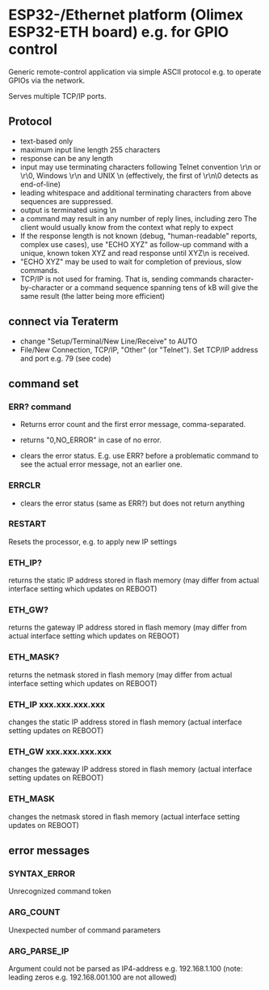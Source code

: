 # ESP32-/Ethernet platform (Olimex ESP32-ETH board) e.g. for GPIO control
Generic remote-control application via simple ASCII protocol e.g. to operate GPIOs via the network.

Serves multiple TCP/IP ports.

## Protocol
- text-based only
- maximum input line length 255 characters
- response can be any length
- input may use terminating characters following Telnet convention \r\n or \r\0, Windows \r\n and UNIX \n (effectively, the first of \r\n\0 detects as end-of-line)
- leading whitespace and additional terminating characters from above sequences  are suppressed.
- output is terminated using \n
- a command may result in any number of reply lines, including zero The client would usually know from the context what reply to expect
- If the response length is not known (debug, "human-readable" reports, complex use cases), use "ECHO XYZ" as follow-up command with a unique, known token XYZ and read response until XYZ\n is received.
- "ECHO XYZ" may be used to wait for completion of previous, slow commands.
- TCP/IP is not used for framing. That is, sending commands character-by-character or a command sequence spanning tens of kB will give the same result (the latter being more efficient)

## connect via Teraterm
- change "Setup/Terminal/New Line/Receive" to AUTO
- File/New Connection, TCP/IP, "Other" (or "Telnet"). Set TCP/IP address and port e.g. 79 (see code)

## command set
### ERR? command
- Returns error count and the first error message, comma-separated.

- returns "0,NO_ERROR" in case of no error.

- clears the error status. E.g. use ERR? before a problematic command to see the actual error message, not an earlier one.

### ERRCLR
- clears the error status (same as ERR?) but does not return anything

### RESTART
Resets the processor, e.g. to apply new IP settings

### ETH_IP?
returns the static IP address stored in flash memory (may differ from actual interface setting which updates on REBOOT)

### ETH_GW?
returns the gateway IP address stored in flash memory (may differ from actual interface setting which updates on REBOOT)

### ETH_MASK?
returns the netmask stored in flash memory (may differ from actual interface setting which updates on REBOOT)

### ETH_IP xxx.xxx.xxx.xxx
changes the static IP address stored in flash memory (actual interface setting updates on REBOOT)

### ETH_GW xxx.xxx.xxx.xxx
changes the gateway IP address stored in flash memory (actual interface setting updates on REBOOT)

### ETH_MASK
changes the netmask stored in flash memory (actual interface setting updates on REBOOT)

## error messages
### SYNTAX_ERROR
Unrecognized command token
### ARG_COUNT
Unexpected number of command parameters
### ARG_PARSE_IP
Argument could not be parsed as IP4-address e.g. 192.168.1.100 (note: leading zeros e.g. 192.168.001.100 are not allowed)
